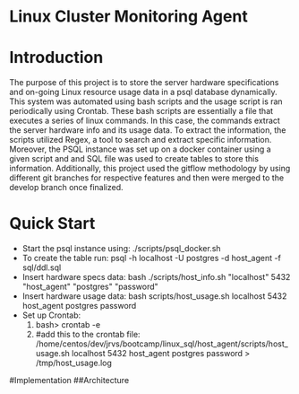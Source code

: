 # Linux Cluster Monitoring Agent

# Introduction
The purpose of this project is to store the server hardware specifications and on-going Linux resource usage data in a psql database dynamically. This system was automated using bash scripts and the usage script is ran periodically using Crontab. These bash scripts are essentially a file that executes a series of linux commands. In this case, the commands extract the server hardware info and its usage data. To extract the information, the scripts utilized Regex, a tool to search and extract specific information. Moreover, the PSQL instance was set up on a docker container using a given script and and SQL file was used to create tables to store this information.
Additionally, this project used the gitflow methodology by using different git branches for respective features and then were merged to the develop branch once finalized.

# Quick Start
- Start the psql instance using: ./scripts/psql_docker.sh
- To create the table run: psql -h localhost -U postgres -d host_agent -f sql/ddl.sql
- Insert hardware specs data: bash ./scripts/host_info.sh "localhost" 5432 "host_agent" "postgres" "password"
- Insert hardware usage data: bash scripts/host_usage.sh localhost 5432 host_agent postgres password
- Set up Crontab: 
	1) bash> crontab -e
	2) #add this to the crontab file: 
	  /home/centos/dev/jrvs/bootcamp/linux_sql/host_agent/scripts/host_usage.sh localhost 5432 host_agent postgres password > /tmp/host_usage.log

#Implementation
##Architecture
